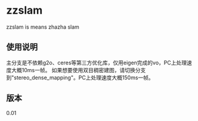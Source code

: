 # zzslam
zzslam is means zhazha slam

## 使用说明
主分支是不依赖g2o、ceres等第三方优化库，仅用eigen完成的vo，PC上处理速度大概10ms一帧。
如果想要使用双目稠密建图，请切换分支到"stereo_dense_mapping"。PC上处理速度大概150ms一帧。

## 版本
0.01
